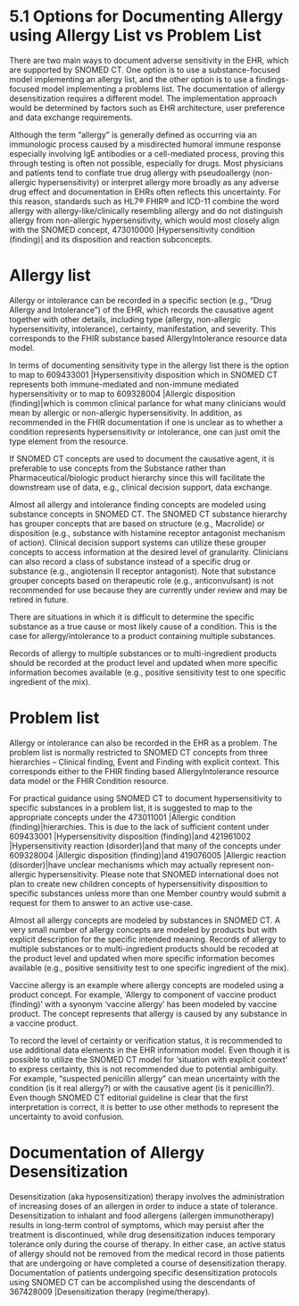 # 5.1 Options for Documenting Allergy using Allergy List vs Problem List

There are two main ways to document adverse sensitivity in the EHR, which are supported by SNOMED CT. One option is to use a substance-focused model implementing an allergy list, and the other option is to use a findings-focused model implementing a problems list. The documentation of allergy desensitization requires a different model. The implementation approach would be determined by factors such as EHR architecture, user preference and data exchange requirements. 

Although the term “allergy” is generally defined as occurring via an immunologic process caused by a misdirected humoral immune response especially involving IgE antibodies or a cell-mediated process, proving this through testing is often not possible, especially for drugs. Most physicians and patients tend to conflate true drug allergy with pseudoallergy (non-allergic hypersensitivity) or interpret allergy more broadly as any adverse drug effect and documentation in EHRs often reflects this uncertainty. For this reason, standards such as HL7® FHIR® and ICD-11 combine the word allergy with allergy-like/clinically resembling allergy and do not distinguish allergy from non-allergic hypersensitivity, which would most closely align with the SNOMED concept, 473010000 |Hypersensitivity condition (finding)| and its disposition and reaction subconcepts.

# Allergy list

Allergy or intolerance can be recorded in a specific section (e.g., “Drug Allergy and Intolerance”) of the EHR, which records the causative agent together with other details, including type (allergy, non-allergic hypersensitivity, intolerance), certainty, manifestation, and severity. This corresponds to the FHIR substance based AllergyIntolerance resource data model.

In terms of documenting sensitivity type in the allergy list there is the option to map to 609433001 |Hypersensitivity disposition which in SNOMED CT represents both immune-mediated and non-immune mediated hypersensitivity or to map to 609328004 |Allergic disposition (finding)|which is common clinical parlance for what many clinicians would mean by allergic or non-allergic hypersensitivity. In addition, as recommended in the FHIR documentation if one is unclear as to whether a condition represents hypersensitivity or intolerance, one can just omit the type element from the resource.

If SNOMED CT concepts are used to document the causative agent, it is preferable to use concepts from the Substance rather than Pharmaceutical/biologic product hierarchy since this will facilitate the downstream use of data, e.g., clinical decision support, data exchange.

Almost all allergy and intolerance finding concepts are modeled using substance concepts in SNOMED CT. The SNOMED CT substance hierarchy has grouper concepts that are based on structure (e.g., Macrolide) or disposition (e.g., substance with histamine receptor antagonist mechanism of action). Clinical decision support systems can utilize these grouper concepts to access information at the desired level of granularity. Clinicians can also record a class of substance instead of a specific drug or substance (e.g., angiotensin II receptor antagonist). Note that substance grouper concepts based on therapeutic role (e.g., anticonvulsant) is not recommended for use because they are currently under review and may be retired in future. 

There are situations in which it is difficult to determine the specific substance as a true cause or most likely cause of a condition. This is the case for allergy/intolerance to a product containing multiple substances. 

Records of allergy to multiple substances or to multi-ingredient products should be recorded at the product level and updated when more specific information becomes available (e.g., positive sensitivity test to one specific ingredient of the mix). 

# Problem list

Allergy or intolerance can also be recorded in the EHR as a problem. The problem list is normally restricted to SNOMED CT concepts from three hierarchies – Clinical finding, Event and Finding with explicit context. This corresponds either to the FHIR finding based AllergyIntolerance resource data model or the FHIR Condition resource.

For practical guidance using SNOMED CT to document hypersensitivity to specific substances in a problem list, it is suggested to map to the appropriate concepts under the 473011001 |Allergic condition (finding)|hierarchies. This is due to the lack of sufficient content under 609433001 |Hypersensitivity disposition (finding)|and 421961002 |Hypersensitivity reaction (disorder)|and that many of the concepts under 609328004 |Allergic disposition (finding)|and 419076005 |Allergic reaction (disorder)|have unclear mechanisms which may actually represent non-allergic hypersensitivity. Please note that SNOMED international does not plan to create new children concepts of hypersensitivity disposition to specific substances unless more than one Member country would submit a request for them to answer to an active use-case.

Almost all allergy concepts are modeled by substances in SNOMED CT. A very small number of allergy concepts are modeled by products but with explicit description for the specific intended meaning. Records of allergy to multiple substances or to multi-ingredient products should be recoded at the product level and updated when more specific information becomes available (e.g., positive sensitivity test to one specific ingredient of the mix). 

Vaccine allergy is an example where allergy concepts are modeled using a product concept. For example, ‘Allergy to component of vaccine product (finding)’ with a synonym ‘vaccine allergy’ has been modeled by vaccine product. The concept represents that allergy is caused by any substance in a vaccine product.

To record the level of certainty or verification status, it is recommended to use additional data elements in the EHR information model. Even though it is possible to utilize the SNOMED CT model for ‘situation with explicit context’ to express certainty, this is not recommended due to potential ambiguity. For example, “suspected penicillin allergy” can mean uncertainty with the condition (is it real allergy?) or with the causative agent (is it penicillin?). Even though SNOMED CT editorial guideline is clear that the first interpretation is correct, it is better to use other methods to represent the uncertainty to avoid confusion.

# Documentation of Allergy Desensitization

Desensitization (aka hyposensitization) therapy involves the administration of increasing doses of an allergen in order to induce a state of tolerance. Desensitization to inhalant and food allergens (allergen immunotherapy) results in long-term control of symptoms, which may persist after the treatment is discontinued, while drug desensitization induces temporary tolerance only during the course of therapy. In either case, an active status of allergy should not be removed from the medical record in those patients that are undergoing or have completed a course of desensitization therapy. Documentation of patients undergoing specific desensitization protocols using SNOMED CT can be accomplished using the descendants of 367428009 |Desensitization therapy (regime/therapy).
